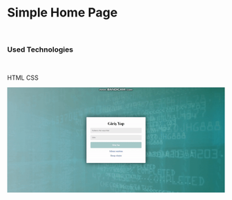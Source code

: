  <h1>Simple Home Page</h1>
 <br>
 <h3>Used Technologies</h3>
 <br>
 <p> HTML CSS<p/>
 
 ![](ekran.gif)
